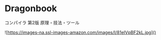 # Dragonbook

コンパイラ 第2版 原理・技法・ツール

![https://images-na.ssl-images-amazon.com/images/I/81eIVpBF2kL.jpg]()
